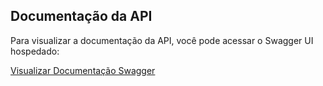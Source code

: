 ## Documentação da API

Para visualizar a documentação da API, você pode acessar o Swagger UI hospedado:

[Visualizar Documentação Swagger](https://andre-vlt.github.io/Orders-API/)
